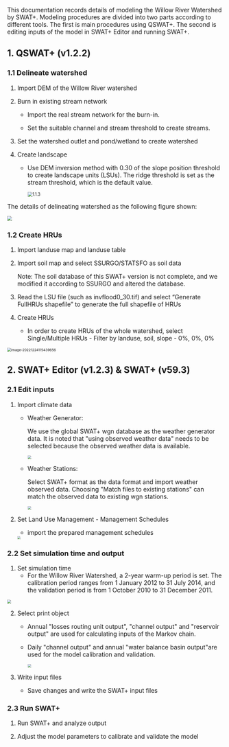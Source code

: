 This documentation records details of modeling the Willow River Watershed by SWAT+. Modeling procedures are divided into two parts according to different tools. The first is main procedures using QSWAT+. The second is editing inputs of the model in SWAT+ Editor and running SWAT+.

## 1. QSWAT+ (v1.2.2)

### 1.1 Delineate watershed

1. Import DEM of the Willow River watershed

2. Burn in existing stream network

   - Import the real stream network for the burn-in.

   - Set the suitable channel and stream threshold to create streams.

3. Set the watershed outlet and pond/wetland to create watershed

4. Create landscape

   - Use DEM inversion method with 0.30 of the slope position threshold to create landscape units (LSUs). The ridge threshold is set as the stream threshold, which is the default value.

     <img src="https://github.com/Git160/Picture/raw/main/WillowRiver/1.1.3.png" alt="1.1.3" style="zoom:70%;" />

The details of delineating watershed as the following figure shown:

<img src="https://github.com/Git160/Picture/raw/main/WillowRiver/1.1.png" style="zoom:67%;" />

### 1.2  Create HRUs

1. Import landuse map and landuse table

2. Import soil map and select SSURGO/STATSFO as soil data 

   Note: The soil database of this SWAT+ version is not complete, and we modified it according to SSURGO and altered the database.

3. Read the LSU file (such as invflood0_30.tif) and select “Generate FullHRUs shapefile” to generate the full shapefile of HRUs

4. Create HRUs

   - In order to create HRUs of the whole watershed, select Single/Multiple HRUs - Filter by landuse, soil, slope - 0%, 0%, 0%

<img src="https://github.com/Git160/Picture/raw/main/WillowRiver/1.2.png" alt="image-20221224115439656" style="zoom:57%;" />

## 2. SWAT+ Editor (v1.2.3) & SWAT+ (v59.3)

### 2.1 Edit inputs

1. Import climate data

   - Weather Generator: 

     We use the global SWAT+ wgn database as the weather generator data. It is noted that "using observed weather data" needs to be selected because the observed weather data is available.

     <img src="https://github.com/Git160/Picture/raw/main/WillowRiver/2.1.1.png" style="zoom:50%;" />

     

   - Weather Stations:

     Select SWAT+ format as the data format and import weather observed data. Choosing "Match files to existing stations" can match the observed data to existing wgn stations.

     <img src="https://github.com/Git160/Picture/raw/main/WillowRiver/2.1.1stations.png" style="zoom:50%;" />

2. Set Land Use Management - Management Schedules

   - import the prepared management schedules

   <img src="https://github.com/Git160/Picture/raw/main/WillowRiver/2.1.2.png" style="zoom:47%;" />

### 2.2 Set simulation time and output

1. Set simulation time
   - For the Willow River Watershed, a 2-year warm-up period is set. The calibration period ranges from 1 January 2012 to 31 July 2014, and the validation period is from 1 October 2010 to 31 December 2011.

<img src="https://github.com/Git160/Picture/raw/main/WillowRiver/2.2.1.png" style="zoom:55%;" />

2. Select print object

   - Annual "losses routing unit output", "channel output" and "reservoir output" are used for calculating inputs of the Markov chain.

   - Daily "channel output" and annual "water balance basin output"are used for the model calibration and validation.

     <img src="https://github.com/Git160/Picture/raw/main/WillowRiver/2.2.2.png" style="zoom:50%;" />

3. Write input files

   - Save changes and write the SWAT+ input files

### 2.3 Run SWAT+

1. Run SWAT+ and analyze output

2. Adjust the model parameters to calibrate and validate the model
